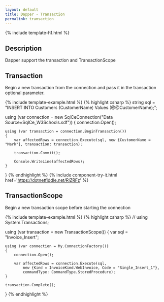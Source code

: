 ```yaml
---
layout: default
title: Dapper - Transaction
permalink: transaction
---
```


{% include template-h1.html %}

## Description
Dapper support the transaction and TransactionScope

## Transaction

Begin a new transaction from the connection and pass it in the transaction optional parameter.

{% include template-example.html %} {% highlight csharp %}
string sql = "INSERT INTO Customers (CustomerName) Values (@@CustomerName);";

using (var connection = new SqlCeConnection("Data Source=SqlCe_W3Schools.sdf"))
{
	connection.Open();
	
	using (var transaction = connection.BeginTransaction())
	{
		var affectedRows = connection.Execute(sql, new {CustomerName = "Mark"}, transaction: transaction);
		
		transaction.Commit();
		
		Console.WriteLine(affectedRows);
	}
}
{% endhighlight %}
{% include component-try-it.html href='https://dotnetfiddle.net/RlZRFz' %}

## TransactionScope

Begin a new transaction scope before starting the connection

{% include template-example.html %} {% highlight csharp %}
// using System.Transactions;

using (var transaction = new TransactionScope())
{
	var sql = "Invoice_Insert";

	using (var connection = My.ConnectionFactory())
	{
		connection.Open();

		var affectedRows = connection.Execute(sql,
			new {Kind = InvoiceKind.WebInvoice, Code = "Single_Insert_1"},
			commandType: CommandType.StoredProcedure);
	}

	transaction.Complete();
}
{% endhighlight %}
